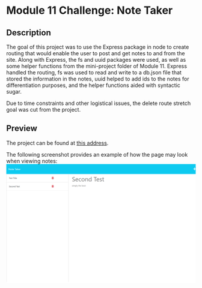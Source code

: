 # **Module 11 Challenge:** Note Taker

## Description

The goal of this project was to use the Express package in node to create routing that would enable the user to post and get notes to and from the site. Along with Express, the fs and uuid packages were used, as well as some helper functions from the mini-project folder of Module 11. Express handled the routing, fs was used to read and write to a db.json file that stored the information in the notes, uuid helped to add ids to the notes for differentiation purposes, and the helper functions aided with syntactic sugar. 

Due to time constraints and other logistical issues, the delete route stretch goal was cut from the project.

## Preview

The project can be found at [this address](https://google.com).

The following screenshot provides an example of how the page may look when viewing notes:
![An image of the webpage at the note-taking page](./webpage_example.png)